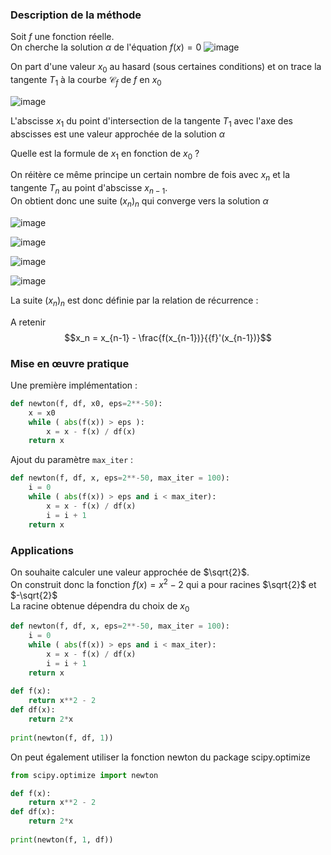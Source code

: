 

### Description de la méthode

Soit $f$ une fonction réelle.  
On cherche la solution $\alpha$ de l'équation $f(x) = 0$
![image](/sup/res/cubic.png)

On part d'une valeur $x_0$ au hasard (sous
certaines conditions) et on trace la tangente $T_1$ à la courbe
$\mathcal{C}_f$ de $f$ en $x_0$

![image](/sup/res/01.png)

L'abscisse $x_1$ du point d'intersection de la tangente $T_1$ avec l'axe
des abscisses est une valeur approchée de la solution $\alpha$

Quelle est la formule de $x_1$ en fonction de
$x_0$ ?

On réitère ce même principe un certain nombre
de fois avec $x_n$ et la tangente $T_n$ au point d'abscisse $x_{n-1}$.  
On obtient donc une suite $\left ( x_n \right )_{n}$ qui converge vers
la solution $\alpha$



![image](/sup/res/03.png)


![image](/sup/res/05.png)


![image](/sup/res/07.png)


![image](/sup/res/09.png)

La suite $\left ( x_n \right )_{n}$ est donc
définie par la relation de récurrence :

A retenir $$x_n = x_{n-1} - \frac{f(x_{n-1})}{{f}'(x_{n-1})}$$

### Mise en œuvre pratique

Une première implémentation : 

```python
def newton(f, df, x0, eps=2**-50):
    x = x0
    while ( abs(f(x)) > eps ):
        x = x - f(x) / df(x)
    return x
```

Ajout du paramètre ```max_iter``` :

```python
def newton(f, df, x, eps=2**-50, max_iter = 100):
    i = 0
    while ( abs(f(x)) > eps and i < max_iter):
        x = x - f(x) / df(x)
        i = i + 1
    return x
```

### Applications

On souhaite calculer une valeur approchée de $\sqrt{2}$.  
On construit donc la fonction $f(x) = x^2 - 2$ qui a pour racines
$\sqrt{2}$  et $-\sqrt{2}$  
La racine obtenue dépendra du choix de $x_0$

```python
def newton(f, df, x, eps=2**-50, max_iter = 100):
    i = 0
    while ( abs(f(x)) > eps and i < max_iter):
        x = x - f(x) / df(x)
        i = i + 1
    return x
    
def f(x):
    return x**2 - 2
def df(x):
    return 2*x
    
print(newton(f, df, 1))
```

On peut également utiliser la fonction newton du package
scipy.optimize

```python
from scipy.optimize import newton

def f(x):
    return x**2 - 2
def df(x):
    return 2*x
    
print(newton(f, 1, df))
```
